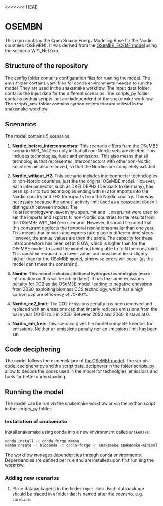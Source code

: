 <<<<<<< HEAD
# OSEMBN

This repo contains the Open Source Energy Modeling Base for the Nordic countries (OSEMBN). It was derived from the [OSeMBE_ECEMF model](https://github.com/KTH-dESA/OSeMBE_ECEMF) using the scenario WP1_NetZero.


## Structure of the repository

The config folder contains configuration files for running the model.
The envs folder contains yaml files for conda environments needed to run the model. They are used in the snakemake workflow.
The input_data folder contains the input data for the different scenarios.
The scripts_py folder contains python scripts that are independend of the snakemake workflow.
The scripts_smk folder contains python scripts that are utilized in the snakemake workflow.

## Scenarios
The model contains 5 scenarios.

1. **Nordic_before_interconnectors:**
This scenario differs from the OSeMBE scenario WP1_NetZero only in that all non-Nordic sets are deleted. This includes technologies, fuels and emissions. This also means that all technologies that represented interconnectors with other non-Nordic countries are also removed, so that the Nordics are completely isolated.

2. **Nordic_without_H2:**
This scenario includes interconnector technologies to non-Nordic countries, just like the original OSeMBE model. However, each interconnector, such as DKELDEPH2 (Denmark to Germany), has been split into two technologies ending with IH2 for imports into the Nordic country and EH2 for exports from the Nordic country. This was necessary because the annual activity limit used as a constraint doesn't distinguish between modes. The TotalTechnologyAnnualActivityUpperLimit and -LowerLimit were used to set the imports and exports to non-Nordic countries to the results from the OSeMBE WP1_NetZero scenario. However, it should be noted that this constraint neglects the temporal resolutions smaller than one year. This means that imports and exports take place in different time slices. However, the annual values are then the same. The capacity for these interconnectors has been set at 8 GW, which is higher than for the OSeMBE model, to avoid the model not being able to fulfil the constraint. This could be reduced to a lower value, but must be at least slightly higher than for the OSeMBE model, otherwise errors will occur (as the model can't meet the constraint).

3. **Nordic:**
This model includes additional hydrogen technologies (more information on this will be added later). It has the same emissions penalty for CO2 as the OSeMBE model, leading to negative emissions from 2030, exploiting biomass CCS technology, which has a high carbon capture efficiency of 70-80%.

4. **Nordic_co2_limit:**
The CO2 emissions penalty has been removed and replaced with an emissions cap that linearly reduces emissions from the base year (2015) to 0 in 2050. Between 2050 and 2060, it stays at 0.

5. **Nordic_em_free:**
This scenario gives the model complete freedom for emissions. Neither an emissions penalty nor an emissions limit has been set.

## Code deciphering

The model follows the nomenclature of [the OSeMBE model](https://osembe.readthedocs.io/en/latest/). The scripts code_decipherer.py and the script data_decipherer in the folder scripts_py allow to decode the codes used in the model for technolgies, emissions and fuels for better understanding.

## Running the model

The model can be run via the snakemake workflow or via the python script in the scripts_py folder.

### Installation of snakemake

Install snakemake using conda into a new environment called `snakemake`:

```bash
conda install -c conda-forge mamba
mamba create -c bioconda -c conda-forge -n snakemake snakemake-minimal
```

The workflow manages dependencies through conda environments.
Dependencies are defined per rule and are installed upon first running the workflow.

### Adding new scenarios

1. Place datapackage(s) in the folder `input_data`. Each datapackage should be placed in a folder
that is named after the scenario, e.g. `baseline`.
